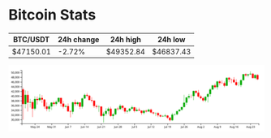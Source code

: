 # Bitcoin Stats

BTC/USDT|24h change|24h high|24h low|
|---|---|---|---|
|$47150.01|-2.72%|$49352.84|$46837.43|

<img src="./chart.svg">
